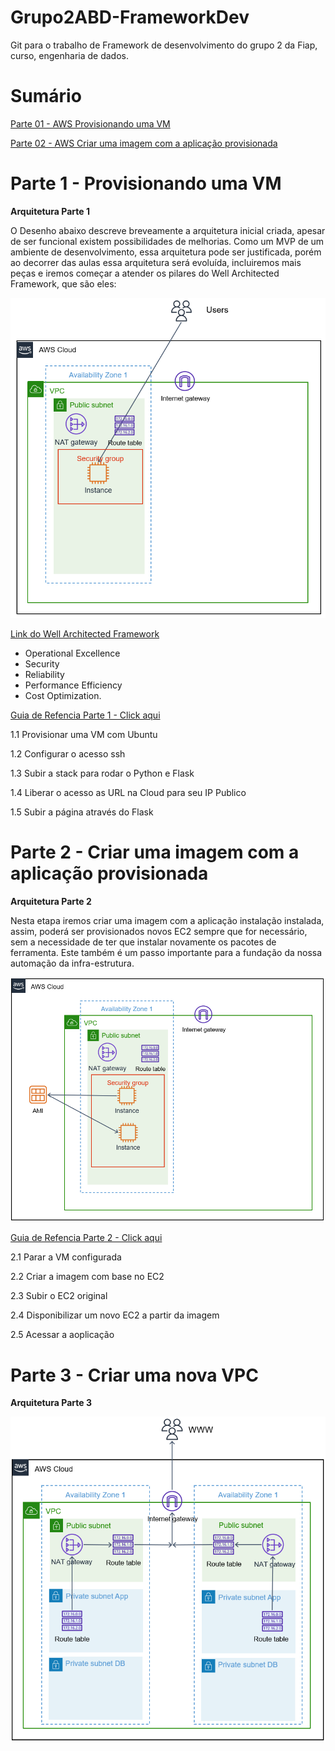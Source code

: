 # Grupo2ABD-FrameworkDev

Git para o trabalho de Framework de desenvolvimento do grupo 2 da Fiap, curso, engenharia de dados.


# Sumário

[Parte 01 - AWS Provisionando uma VM](https://github.com/dhnomura/Grupo2ABD-FrameworkDev/blob/main/1%20-%20aws_criar_vm.md)

[Parte 02 - AWS Criar uma imagem com a aplicação provisionada](https://github.com/dhnomura/Grupo2ABD-FrameworkDev/blob/main/2%20-%20aws_criar_ami.md)


# Parte 1 - Provisionando uma VM

**Arquitetura Parte 1**

O Desenho abaixo descreve breveamente a arquitetura inicial criada, apesar de ser funcional existem possibilidades de melhorias. Como um MVP de um ambiente de desenvolvimento, essa arquitetura pode ser justificada, porém ao decorrer das aulas essa arquitetura será evoluída, incluiremos mais peças e iremos começar a atender os pilares do Well Architected Framework, que são eles: 

![alt text](https://github.com/dhnomura/Grupo2ABD-FrameworkDev/blob/main/imagens/ArquiteturaOneTier.png)

[Link do Well Architected Framework](https://aws.amazon.com/blogs/apn/the-5-pillars-of-the-aws-well-architected-framework/)

* Operational Excellence
* Security
* Reliability
* Performance Efficiency
* Cost Optimization.


[Guia de Refencia Parte 1 - Click aqui](https://github.com/dhnomura/Grupo2ABD-FrameworkDev/blob/main/1%20-%20aws_criar_vm.md)

1.1 Provisionar uma VM com Ubuntu

1.2 Configurar o acesso ssh

1.3 Subir a stack para rodar o Python e Flask

1.4 Liberar o acesso as URL na Cloud para seu IP Publico

1.5 Subir a página através do Flask


# Parte 2 - Criar uma imagem com a aplicação provisionada

**Arquitetura Parte 2**

Nesta etapa iremos criar uma imagem com a aplicação instalação instalada, assim, poderá ser provisionados novos EC2 sempre que for necessário, sem a necessidade de ter que instalar novamente os pacotes de ferramenta. Este também é um passo importante para a fundação da nossa automação da infra-estrutura.

![alt text](https://github.com/dhnomura/Grupo2ABD-FrameworkDev/blob/6d393f77ca3a668a013c5c92d5f98474c0638abd/imagens/ArquiteturaAMI.png)


[Guia de Refencia Parte 2  - Click aqui](https://github.com/dhnomura/Grupo2ABD-FrameworkDev/blob/main/2%20-%20aws_criar_ami.md)

2.1 Parar a VM configurada

2.2 Criar a imagem com base no EC2

2.3 Subir o EC2 original

2.4 Disponibilizar um novo EC2 a partir da imagem

2.5 Acessar a aoplicação

# Parte 3 - Criar uma nova VPC

**Arquitetura Parte 3**

![alt text](https://raw.githubusercontent.com/dhnomura/Grupo2ABD-FrameworkDev/main/imagens/HighLevelVPC.PNG)